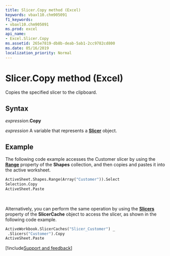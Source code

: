 ```yaml
---
title: Slicer.Copy method (Excel)
keywords: vbaxl10.chm905091
f1_keywords:
- vbaxl10.chm905091
ms.prod: excel
api_name:
- Excel.Slicer.Copy
ms.assetid: 265e7819-db8b-deab-5ab1-2cc9782cd800
ms.date: 05/16/2019
localization_priority: Normal
---
```



# Slicer.Copy method (Excel)

Copies the specified slicer to the clipboard.


## Syntax

_expression_.**Copy**

_expression_ A variable that represents a **[Slicer](Excel.Slicer.md)** object.


## Example

The following code example accesses the Customer slicer by using the **[Range](Excel.Shapes.Range.md)** property of the **Shapes** collection, and then copies and pastes it into the active worksheet.

```vb
ActiveSheet.Shapes.Range(Array("Customer")).Select 
Selection.Copy 
ActiveSheet.Paste 

```

<br/>

Alternatively, you can perform the same operation by using the **[Slicers](Excel.SlicerCache.Slicers.md)** property of the **SlicerCache** object to access the slicer, as shown in the following code example.

```vb
ActiveWorkbook.SlicerCaches("Slicer_Customer") _ 
 .Slicers("Customer").Copy 
ActiveSheet.Paste
```




[!include[Support and feedback](~/includes/feedback-boilerplate.md)]